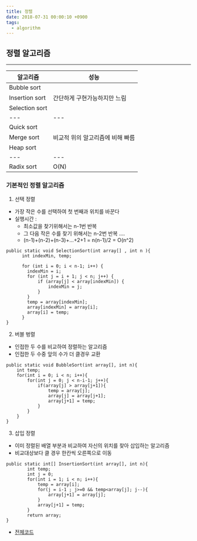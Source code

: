 ```yaml
---
title: 정렬
date: 2018-07-31 00:00:10 +0900
tags:
  - algorithm
---
```



## 정렬 알고리즘
---

|알고리즘|성능|
|---|---|
|Bubble sort||
|Insertion sort|간단하게 구현가능하지만 느림|
|Selection sort||
|---|---|
|Quick sort||
|Merge sort|비교적 위의 알고리즘에 비해 빠름|
|Heap sort||
|---|---|
|Radix sort|O(N)|

### 기본적인 정렬 알고리즘

1. 선택 정렬
  - 가장 작은 수를 선택하여 첫 번째과 위치를 바꾼다
  - 실행시간 :
    - 최소값을 찾기위해서는 n-1번 반복
    - 그 다음 작은 수를 찾기 위해서는 n-2번 반복 ....
    - (n-1)+(n-2)+(n-3)+...+2+1 = n(n-1)/2 = O(n^2)

```
public static void SelectionSort(int array[] , int n ){
      int indexMin, temp;

      for (int i = 0; i < n-1; i++) {
        indexMin = i;
        for (int j = i + 1; j < n; j++) {
            if (array[j] < array[indexMin]) {
                indexMin = j;
            }
        }
        temp = array[indexMin];
        array[indexMin] = array[i];
        array[i] = temp;
      }
}
```

2. 버블 벙렬
  - 인접한 두 수를 비교하여 정렬하는 알고리즘
  - 인접한 두 수중 앞의 수가 더 클경우 교환

```
public static void BubbleSort(int array[], int n){
    int temp;
    for(int i = 0; i < n; i++){
        for(int j = 0; j < n-i-1; j++){
            if(array[j] > array[j+1]){
                temp = array[j];
                array[j] = array[j+1];
                array[j+1] = temp;
            }
        }
    }
}
```

3. 삽입 정렬
  - 이미 정렬된 배열 부분과 비교하여 자신의 위치를 찾아 삽입하는 알고리즘
  - 비교대상보다 클 경우 한칸씩 오른쪽으로 이동

```
public static int[] InsertionSort(int array[], int n){
        int temp;
        int j = 0;
        for(int i = 1; i < n; i++){
            temp = array[i];
            for(j = i-1 ; j>=0 && temp<array[j]; j--){
                array[j+1] = array[j];
            }
            array[j+1] = temp;
        }
        return array;
}
```

- [전체코드](https://github.com/S-Onix/algorithme_Training/blob/master/src/Sort/Sort.java)
